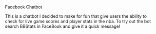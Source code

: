 Facebook Chatbot

This is a chatbot I decided to make for fun that give users the ability to check for live game scores and player stats in the nba.
To try out the bot search BBStats in FaceBook and give it a quick message!
